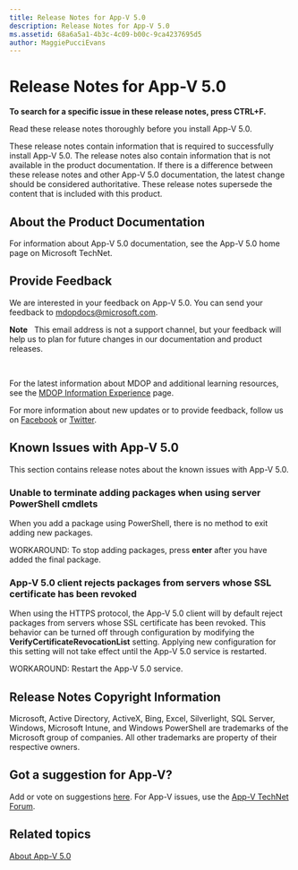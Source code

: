 ```yaml
---
title: Release Notes for App-V 5.0
description: Release Notes for App-V 5.0
ms.assetid: 68a6a5a1-4b3c-4c09-b00c-9ca4237695d5
author: MaggiePucciEvans
---
```


# Release Notes for App-V 5.0


**To search for a specific issue in these release notes, press CTRL+F.**

Read these release notes thoroughly before you install App-V 5.0.

These release notes contain information that is required to successfully install App-V 5.0. The release notes also contain information that is not available in the product documentation. If there is a difference between these release notes and other App-V 5.0 documentation, the latest change should be considered authoritative. These release notes supersede the content that is included with this product.

## About the Product Documentation


For information about App-V 5.0 documentation, see the App-V 5.0 home page on Microsoft TechNet.

## Provide Feedback


We are interested in your feedback on App-V 5.0. You can send your feedback to <mdopdocs@microsoft.com>.

**Note**  
This email address is not a support channel, but your feedback will help us to plan for future changes in our documentation and product releases.

 

For the latest information about MDOP and additional learning resources, see the [MDOP Information Experience](http://go.microsoft.com/fwlink/p/?LinkId=236032) page.

For more information about new updates or to provide feedback, follow us on [Facebook](http://go.microsoft.com/fwlink/p/?LinkId=242445) or [Twitter](http://go.microsoft.com/fwlink/p/?LinkId=242447).

## Known Issues with App-V 5.0


This section contains release notes about the known issues with App-V 5.0.

### Unable to terminate adding packages when using server PowerShell cmdlets

When you add a package using PowerShell, there is no method to exit adding new packages.

WORKAROUND: To stop adding packages, press **enter** after you have added the final package.

### <a href="" id="-------------app-v-5-0-client-rejects-packages-from-servers-whose-ssl-certificate-has-been-revoked"></a> App-V 5.0 client rejects packages from servers whose SSL certificate has been revoked

When using the HTTPS protocol, the App-V 5.0 client will by default reject packages from servers whose SSL certificate has been revoked. This behavior can be turned off through configuration by modifying the **VerifyCertificateRevocationList** setting. Applying new configuration for this setting will not take effect until the App-V 5.0 service is restarted.

WORKAROUND: Restart the App-V 5.0 service.

## Release Notes Copyright Information


Microsoft, Active Directory, ActiveX, Bing, Excel, Silverlight, SQL Server, Windows, Microsoft Intune, and Windows PowerShell are trademarks of the Microsoft group of companies. All other trademarks are property of their respective owners.



## Got a suggestion for App-V?


Add or vote on suggestions [here](http://appv.uservoice.com/forums/280448-microsoft-application-virtualization). For App-V issues, use the [App-V TechNet Forum](https://social.technet.microsoft.com/Forums/home?forum=mdopappv).

## Related topics


[About App-V 5.0](about-app-v-50.md)

 

 





